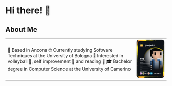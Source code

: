# Hi there! 👋

## About Me

<table>
  <tr>
    <td valign="center">
      🏡 Based in Ancona
      🤓 Currently studying Software Techniques at the University of Bologna
      🌱 Interested in volleyball 🏐, self improvement 🧘 and reading 📖
      🎓 Bachelor degree in Computer Science at the University of Camerino
    </td>
    <td>
      <a href="https://app.daily.dev/alejack9"><img src="https://github.com/alejack9/alejack9/blob/master/devcard.svg" width="400" alt="Alessandro's Dev Card"/></a>
    </td>
  </tr>
</table>
